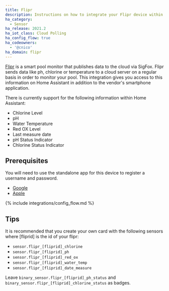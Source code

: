 ```yaml
---
title: Flipr
description: Instructions on how to integrate your Flipr device within Home Assistant.
ha_category:
  - Sensor
ha_release: 2021.2
ha_iot_class: Cloud Polling
ha_config_flow: true
ha_codeowners:
  - '@cnico'
ha_domain: flipr
---
```


[Flipr](https://www.goflipr.com) is a smart pool monitor that publishes data to the cloud via SigFox.
Flipr sends data like ph, chlorine or temperature to a cloud server on a regular basis in order to monitor your pool.
This integration gives you access to this information on Home Assistant in addition to the vendor's smartphone application.

There is currently support for the following information within Home Assistant:

- Chlorine Level
- pH
- Water Temperature
- Red OX Level
- Last measure date
- pH Status Indicator
- Chlorine Status Indicator

## Prerequisites

You will need to use the standalone app for this device to register a username and password.

- [Google](https://play.google.com/store/apps/details?id=com.goflipr.flipr)
- [Apple](https://apps.apple.com/fr/app/flipr/id1225898851)

{% include integrations/config_flow.md %}

## Tips

It is recommended that you create your own card with the following sensors where \[fliprid\] is the id of your flipr:

- `sensor.flipr_[fliprid]_chlorine`
- `sensor.flipr_[fliprid]_ph`
- `sensor.flipr_[fliprid]_red_ox`
- `sensor.flipr_[fliprid]_water_temp`
- `sensor.flipr_[fliprid]_date_measure`

Leave `binary_sensor.flipr_[fliprid]_ph_status` and `binary_sensor.flipr_[fliprid]_chlorine_status` as badges.
